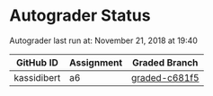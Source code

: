 # Autograder Status
Autograder last run at: November 21, 2018 at 19:40

| GitHub ID | Assignment | Graded Branch |
|-----------|------------|---------------|
| kassidibert | a6 | [graded-c681f5](https://github.com/Fall2018COMP401-001/a6-kassidibert/tree/graded-c681f5) | 
